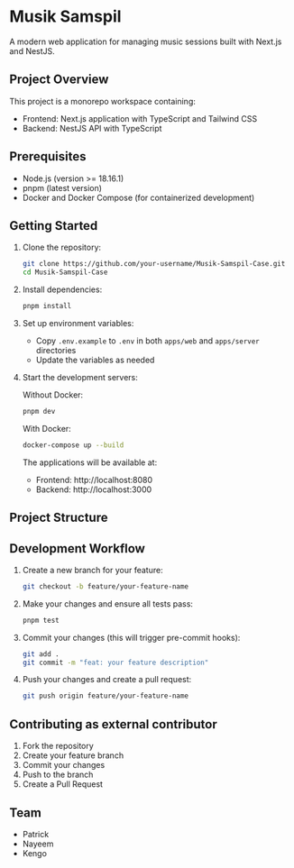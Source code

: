 # Musik Samspil

A modern web application for managing music sessions built with Next.js and NestJS.

## Project Overview

This project is a monorepo workspace containing:
- Frontend: Next.js application with TypeScript and Tailwind CSS
- Backend: NestJS API with TypeScript

## Prerequisites

- Node.js (version >= 18.16.1)
- pnpm (latest version)
- Docker and Docker Compose (for containerized development)

## Getting Started

1. Clone the repository:
   ```bash
   git clone https://github.com/your-username/Musik-Samspil-Case.git
   cd Musik-Samspil-Case
   ```

2. Install dependencies:
   ```bash
   pnpm install
   ```

3. Set up environment variables:
   - Copy `.env.example` to `.env` in both `apps/web` and `apps/server` directories
   - Update the variables as needed

4. Start the development servers:

   Without Docker:
   ```bash
   pnpm dev
   ```

   With Docker:
   ```bash
   docker-compose up --build
   ```

   The applications will be available at:
   - Frontend: http://localhost:8080
   - Backend: http://localhost:3000

## Project Structure

## Development Workflow

1. Create a new branch for your feature:
   ```bash
   git checkout -b feature/your-feature-name
   ```

2. Make your changes and ensure all tests pass:
   ```bash
   pnpm test
   ```

3. Commit your changes (this will trigger pre-commit hooks):
   ```bash
   git add .
   git commit -m "feat: your feature description"
   ```

4. Push your changes and create a pull request:
   ```bash
   git push origin feature/your-feature-name
   ```

## Contributing as external contributor

1. Fork the repository
2. Create your feature branch
3. Commit your changes
4. Push to the branch
5. Create a Pull Request

## Team

- Patrick
- Nayeem
- Kengo
